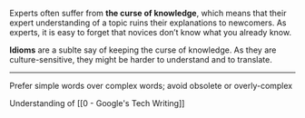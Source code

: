 Experts often suffer from **the curse of knowledge**, which means that their expert understanding of a topic ruins their explanations to newcomers. As experts, it is easy to forget that novices don’t know what you already know.

**Idioms** are a sublte say of keeping the curse of knowledge. As they are culture-sensitive, they might be harder to understand and to translate.

---

Prefer simple words over complex words; avoid obsolete or overly-complex

Understanding of [[0 - Google's Tech Writing]]